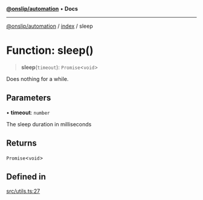 [**@onslip/automation**](../../README.md) • **Docs**

***

[@onslip/automation](../../README.md) / [index](../README.md) / sleep

# Function: sleep()

> **sleep**(`timeout`): `Promise`\<`void`\>

Does nothing for a while.

## Parameters

• **timeout**: `number`

The sleep duration in milliseconds

## Returns

`Promise`\<`void`\>

## Defined in

[src/utils.ts:27](https://github.com/Onslip/automation/blob/13befc40996d96bb2935315b372b921212adc8b4/src/utils.ts#L27)
